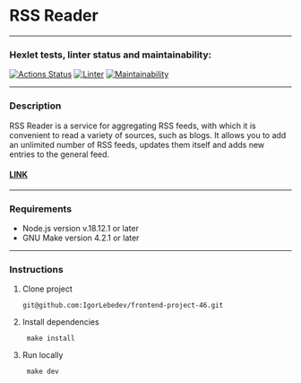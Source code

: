 # RSS Reader

---

### Hexlet tests, linter status and maintainability:
[![Actions Status](https://github.com/IgorLebedev/frontend-project-11/workflows/hexlet-check/badge.svg)](https://github.com/IgorLebedev/frontend-project-11/actions)
[![Linter](https://github.com/IgorLebedev/frontend-project-11/actions/workflows/main.yml/badge.svg)](https://github.com/IgorLebedev/frontend-project-11/actions/workflows/main.yml)
[![Maintainability](https://api.codeclimate.com/v1/badges/9b075be8f87aa760f823/maintainability)](https://codeclimate.com/github/IgorLebedev/frontend-project-11/maintainability)

---
### Description

 RSS Reader is a service for aggregating RSS feeds, with which it is convenient to read a variety of sources, such as blogs. It allows you to add an unlimited number of RSS feeds, updates them itself and adds new entries to the general feed.

 #### [LINK](https://rss-aggregator-dusky.vercel.app/)

 ---

 ### Requirements

 * Node.js version v.18.12.1 or later
 * GNU Make version 4.2.1 or later

 ---

 ### Instructions

 1. Clone project

        git@github.com:IgorLebedev/frontend-project-46.git
2. Install dependencies

        make install
3. Run locally

        make dev
